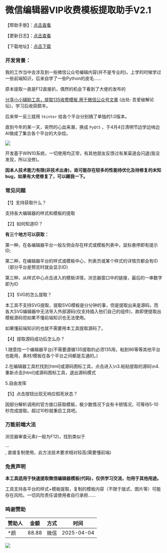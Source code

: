 # 微信编辑器VIP收费模板提取助手V2.1

【帮助手册】：[点击查看](https://docs.qq.com/doc/DZHVpektYYkZhdnBr)

【更新日志】：[点击查看](https://mp.weixin.qq.com/s/zDzj4-tJRiCsKpehL4loVA)

【下载地址】：[点击下载](https://github.com/wzh15802/WxEditor/releases/tag/%E5%BE%AE%E4%BF%A1%E7%BC%96%E8%BE%91%E5%99%A8)

### 开发背景：

我的工作当中会涉及到一些微信公众号编辑内容(并不是专业的)。上学的时候学过一些前端知识，后来自学了一些Python的皮毛……

原本提取一直是F12直接扒，偶然的机会下看到了大佬的发布的

[分享小小辅助工具，提取135收费模板 用于微信公众号文章](https://www.52pojie.cn/thread-1879156-1-1.html) (出处: 吾爱破解论坛)，学习后收获颇丰。

后来举一反三就用 `tkinter` 给各个平台分别搞了单独的1.0版本。

直到今年的某一天，突然的心血来潮，换成 `PyQt5` ，于4月4日清明节边学边啃边AI做成了集合各个平台的大杂烩。

![](https://img.cdn1.vip/i/68af31e5169dc_1756312037.webp)

开发基于WIN10系统，一切使用均正常，有其他朋友反馈过有某渠道会闪退(我没发现，所以没修)。

**因本人技术能力有限(非技术出身)，故可能存在较多的性能待优化及待修复的未知bug，如果有大佬修复了，可以踢我一下。**

### 常见问题

【1】支持获取什么？

支持各大编辑器的样式和模板的提取

【2】如何知道ID？

**有三个地方可以获取：**

第一种，在各编辑器平台一般左侧会存在样式或模板列表中，鼠标悬停即有提示ID;

第二种，在编辑器平台的样式或模板中心，列表页或某个样式的详情页都会有ID（部分平台是预览时就会显示ID）

第三种，从样式中心点击进入的模板详情，浏览器窗口中的链接，最后的一串数字即为ID

【3】SVG的怎么提取？

本工具不支持SVG提取，提取SVG模板是分分钟的事，但是提取出来是源码，而各大SVG编辑器中无法导入外部源码(仅支持插入他们自己的组件)，故即使提取出模板源码但如果不懂前端知识也无法使用。

如果懂前端知识的也就不需要用本工具提取源码了。

【4】提取源码成功后怎么办？

1.随意找一个编辑器平台(不需要遵循135提取的必须135用，粘到96等等其他平台也能用，素材/模板在各个平台之间都是互通的。)

2.在编辑器工具栏找到[html]或源码图标工具，点击进入\n3.粘贴提取的源码\n4.重新点击[html]或源码图标工具，退出源码模式

5.自由发挥

【5】点击按钮出现无响应假死状态？

因部分解析调用的官方接口获取模板，极少数情况下会有卡顿情况，可等待5-10秒完成提取。超过10秒就重启工具吧。

### 万能前端大法

浏览器审查元素(一般为F12)，找到类似于<section>   ···</section>, 直接复制使用，此方法技术要求相对较高(需要懂前端)

### 免责声明

**本工具适用于快速提取微信编辑器模板(代码)，仅供学习交流，勿用于其他用途。**

工具支持各平台的样式+模板提取，复制的模板内容（不限于版式、图片等）可能存在风险。一切风险责任请使用者自行承担……

### 鸣谢赞助

| 赞助人 | 金额  | 方式 | 时间       |
| ------ | ----- | ---- | ---------- |
| *颜    | 88.88 | 微信 | 2025-04-04 |

![]()![](https://raw.githubusercontent.com/hiboxs/a/main/image.png)
